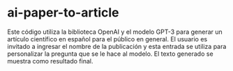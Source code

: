 # ai-paper-to-article
Este código utiliza la biblioteca OpenAI y el modelo GPT-3 para generar un artículo científico en español para el público en general. El usuario es invitado a ingresar el nombre de la publicación y esta entrada se utiliza para personalizar la pregunta que se le hace al modelo. El texto generado se muestra como resultado final.
